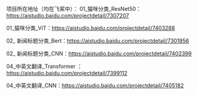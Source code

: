 项目所在地址（均在飞桨中）：
01_猫咪分类_ResNet50：https://aistudio.baidu.com/projectdetail/7307207

01_猫咪分类_ViT：https://aistudio.baidu.com/projectdetail/7403288

02_ 新闻标题分类_Bert：https://aistudio.baidu.com/projectdetail/7301956

02_ 新闻标题分类_CNN：https://aistudio.baidu.com/projectdetail/7402399

04_中英文翻译_Transformer ：https://aistudio.baidu.com/projectdetail/7399112

04_中英文翻译_CNN：https://aistudio.baidu.com/projectdetail/7405182
